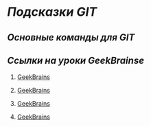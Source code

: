 # __*Подсказки GIT*__

## *Основные команды для GIT*

## *Ссылки на уроки GeekBrainse*

1. [GeekBrains]("https://gb.ru/lessons/408951" "Посмотреть лекцию 1")

2. [GeekBrains]("https://gb.ru/lessons/408952" "Посмотреть Семинар 1")

3. [GeekBrains]("https://gb.ru/lessons/408953" "Посмотреть Лекцию 2")

4. [GeekBrains]("https://gb.ru/lessons/408954" "Посмотреть Семинар 2")